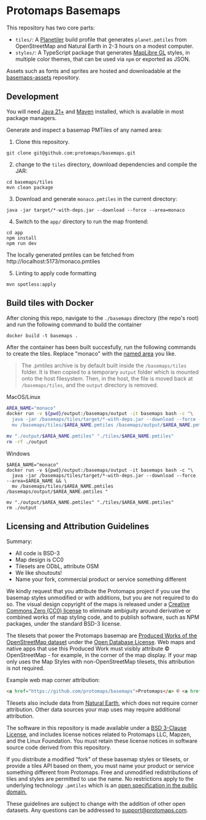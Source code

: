 # Protomaps Basemaps

This repository has two core parts:

* `tiles/`: A [Planetiler](https://github.com/onthegomap/planetiler) build profile that generates `planet.pmtiles` from OpenStreetMap and Natural Earth in 2-3 hours on a modest computer.
* `styles/`: A TypeScript package that generates [MapLibre GL](http://github.com/maplibre) styles, in multiple color themes, that can be used via `npm` or exported as JSON.

Assets such as fonts and sprites are hosted and downloadable at the [basemaps-assets](https://github.com/protomaps/basemaps-assets) repository.


## Development

You will need [Java 21+](https://github.com/onthegomap/planetiler/blob/main/CONTRIBUTING.md) and [Maven](https://maven.apache.org/install.html) installed, which is available in most package managers.

Generate and inspect a basemap PMTiles of any named area:

1. Clone this repository.

```shell
git clone git@github.com:protomaps/basemaps.git
```
2. change to the `tiles` directory, download dependencies and compile the JAR:

```shell
cd basemaps/tiles
mvn clean package
```
3. Download and generate `monaco.pmtiles` in the current directory:

```shell
java -jar target/*-with-deps.jar --download --force --area=monaco
```

4. Switch to the `app/` directory to run the map frontend:

```shell
cd app
npm install
npm run dev
```

The locally generated pmtiles can be fetched from http://localhost:5173/monaco.pmtiles

5. Linting to apply code formatting

```shell
mvn spotless:apply
```

## Build tiles with Docker

After cloning this repo, navigate to the `./basemaps` directory (the repo's root) and run the following command to build the container

```shell
docker build -t basemaps .
```

After the container has been built succesfully, run the following commands to create the tiles. Replace "monaco" with the [named area](https://download.geofabrik.de/) you like.
> The .pmtiles archive is by default built inside the `/basemaps/tiles` folder. It is then copied to a temporary `output` folder which is mounted onto the host filesystem. Then, in the host, the file is moved back at `/basemaps/tiles`, and the `output` directory is removed.

MacOS/Linux
```bash
AREA_NAME="monaco"
docker run -v ${pwd}/output:/basemaps/output -it basemaps bash -c "\
  java -jar /basemaps/tiles/target/*-with-deps.jar --download --force --area=$AREA_NAME && \
  mv /basemaps/tiles/$AREA_NAME.pmtiles /basemaps/output/$AREA_NAME.pmtiles "

mv "./output/$AREA_NAME.pmtiles" "./tiles/$AREA_NAME.pmtiles"
rm -rf ./output
```

Windows
```shell
$AREA_NAME="monaco"
docker run -v ${pwd}/output:/basemaps/output -it basemaps bash -c "\
  java -jar /basemaps/tiles/target/*-with-deps.jar --download --force --area=$AREA_NAME && \
  mv /basemaps/tiles/$AREA_NAME.pmtiles /basemaps/output/$AREA_NAME.pmtiles "

mv "./output/$AREA_NAME.pmtiles" "./tiles/$AREA_NAME.pmtiles"
rm ./output
```


## Licensing and Attribution Guidelines

Summary:

* All code is BSD-3
* Map design is CC0
* Tilesets are ODbL, attribute OSM
* We like shoutouts!
* Name your fork, commercial product or service something different

We kindly request that you attribute the Protomaps project if you use the basemap styles unmodified or with additions, but you are not required to do so. The visual design copyright of the maps is released under a [Creative Commons Zero (CC0) license](https://creativecommons.org/publicdomain/zero/1.0/) to eliminate ambiguity around derivative or combined works of map styling code, and to publish software, such as NPM packages, under the standard BSD-3 license.

The tilesets that power the Protomaps basemap are [Produced Works of the OpenStreetMap dataset](https://osmfoundation.org/wiki/Licence/Community_Guidelines/Produced_Work_-_Guideline) under the [Open Database License](https://www.openstreetmap.org/copyright). Web maps and native apps that use this Produced Work must visibly attribute © OpenStreetMap - for example, in the corner of the map display. If your map only uses the Map Styles with non-OpenStreetMap tilesets, this attribution is not required.

Example web map corner attribution:

```html
<a href="https://github.com/protomaps/basemaps">Protomaps</a> © <a href="https://openstreetmap.org">OpenStreetMap</a>
```

Tilesets also include data from [Natural Earth](https://www.naturalearthdata.com), which does not require corner attribution. Other data sources your map uses may require additional attribution.

The software in this repository is made available under a [BSD 3-Clause License](/LICENSE.md), and includes license notices related to Protomaps LLC, Mapzen, and the Linux Foundation. You must retain these license notices in software source code derived from this repository.

If you distribute a modified “fork” of these basemap styles or tilesets, or provide a tiles API based on them, you must name your product or service something different from Protomaps. Free and unmodified redistributions of tiles and styles are permitted to use the name. No restrictions apply to the underlying technology `.pmtiles` which is an [open specification in the public domain.](https://github.com/protomaps/PMTiles#license)

These guidelines are subject to change with the addition of other open datasets. Any questions can be addressed to [support@protomaps.com](mailto:support@protomaps.com).
